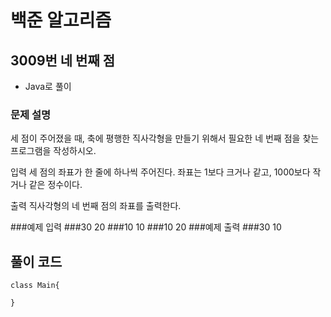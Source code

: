 
# 백준 알고리즘
## 3009번 네 번째 점
* Java로 풀이

### 문제 설명
세 점이 주어졌을 때, 축에 평행한 직사각형을 만들기 위해서 필요한 네 번째 점을 찾는 프로그램을 작성하시오.

입력
세 점의 좌표가 한 줄에 하나씩 주어진다. 좌표는 1보다 크거나 같고, 1000보다 작거나 같은 정수이다.

출력
직사각형의 네 번째 점의 좌표를 출력한다.

###예제 입력 
###30 20
###10 10
###10 20
###예제 출력 
###30 10

## 풀이 코드
```
class Main{
  
}

```
